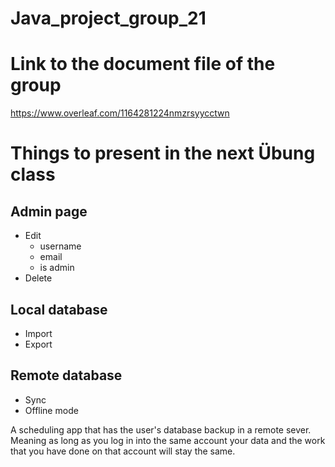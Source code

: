 # Java_project_group_21

# Link to the document file of the group
https://www.overleaf.com/1164281224nmzrsyycctwn

# Things to present in the next Übung class 

## Admin page
- Edit
  + username 
  + email
  + is admin
- Delete 

## Local database
- Import 
- Export

## Remote database
- Sync
- Offline mode

A scheduling app that has the user's database backup in a remote sever. Meaning
as long as you log in into the same account your data and the work that you have
done on that account will stay the same.
